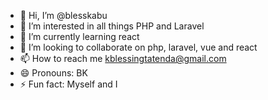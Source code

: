- 👋 Hi, I’m @blesskabu
- 👀 I’m interested in all things PHP and Laravel
- 🌱 I’m currently learning react
- 💞️ I’m looking to collaborate on php, laravel, vue and react
- 📫 How to reach me kblessingtatenda@gmail.com
- 😄 Pronouns: BK
- ⚡ Fun fact: Myself and I

<!---
blesskabu/blesskabu is a ✨ special ✨ repository because its `README.md` (this file) appears on your GitHub profile.
You can click the Preview link to take a look at your changes.
--->

